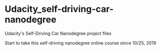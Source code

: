 # Udacity_self-driving-car-nanodegree

Udacity's Self-Driving Car Nanodegree project files

Start to take this self-driving nanodegree online course since 10/25, 2019





